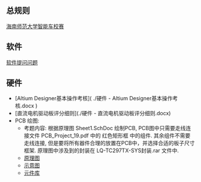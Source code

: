 
## 总规则

[海南师范大学智能车校赛]( ./海南师范大学智能车校赛.docx )

## 软件

[软件提问问题](./软件提问问题.docx)


## 硬件

- [Altium Designer基本操作考核]( ./硬件 - Altium Designer基本操作考核.docx )
- [直流电机驱动板评分细则](./硬件 - 直流电机驱动板评分细则.docx)
- PCB 绘图:
    - 考题内容:
        根据原理图 Sheet1.SchDoc 绘制PCB, PCB图中只需要走线连接文件 PCB_Project_19.pdf 中的 红色矩形框 中的组件. 其余组件不需要走线连接, 但是要将所有器件合理的放置在PCB中，并选择合适的板子尺寸框架. 原理图中涉及到的封装在 LQ-TC297TX-SYS封装.rar 文件中.
    - [原理图](./Sheet1.SchDoc)
    - [示意图](./PCB_Project_19.pdf)
    - [元件库](./LQ-TC297TX-SYS封装.rar)
